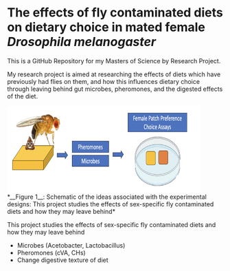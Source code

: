 # The effects of fly contaminated diets on dietary choice in mated female *Drosophila melanogaster*

This is a GitHub Repository for my Masters of Science by Research Project. 

My research project is aimed at researching the effects of diets which have previously had flies on them, and how this influences dietary choice through leaving behind gut microbes, pheromones, and the digested effects of the diet. 

<img title="droso pic" alt="drosopAlt text" src="/images/flycondition.png" width=450 height=200>
*__Figure 1__: Schematic of the ideas associated with the experimental designs: This project studies the effects of sex-specific fly contaminated diets and how they may leave behind*

This project studies the effects of sex-specific fly contaminated diets and how they may leave behind      
- Microbes (Acetobacter, Lactobacillus)
- Pheromones (cVA, CHs)
- Change digestive texture of diet


